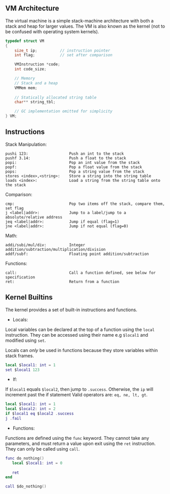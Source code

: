 VM Architecture
---------------
The virtual machine is a simple stack-machine architecture with both a stack and heap for larger values. The VM is also known as the kernel (not to be confused with operating system kernels).

```c
typedef struct VM
{
    size_t ip;          // instruction pointer
    int flag;           // set after comparison

    VMInstruction *code;
    int code_size;

    // Memory
    // Stack and a heap
    VMMem mem;
    
    // Statically allocated string table
    char** string_tbl;

    // GC implementation omitted for simplicity
} VM;
```

Instructions
------------
Stack Manipulation:
```
pushi 123:                  Push an int to the stack
pushf 3.14:                 Push a float to the stack
popi:                       Pop an int value from the stack
popf:                       Pop a float value from the stack
pops:                       Pop a string value from the stack
stores <index>,<string>:    Store a string into the string table
loads <index>:              Load a string from the string table onto the stack
```

Comparison:
```
cmp:                        Pop two items off the stack, compare them, set flag
j <label|addr>:             Jump to a label/jump to a absolute/relative address
jeq <label|addr>:           Jump if equal (flag=1)
jne <label|addr>:           Jump if not equal (flag=0)
```

Math:
```
addi/subi/mul/div:          Integer addition/subtraction/multiplication/division
addf/subf:                  Floating point addition/subtraction
```

Functions:
```
call:                       Call a function defined, see below for specification
ret:                        Return from a function

```

Kernel Builtins
------------------
The kernel provides a set of built-in instructions and functions.

- Locals: 

Local variables can be declared at the top of a function using the `local` instruction.
They can be accessed using their name e.g `$local1` and modified using `set`. 

Locals can *only* be used in functions because they store variables within stack frames.

```lua
local $local1: int = 1
set $local1 123
```

- If: 

If `$local1` equals `$local2`, then jump to `.success`. Otherwise, the `ip` will increment past the if statement
Valid operators are: `eq, ne, lt, gt`.

```lua
local $local1: int = 1
local $local2: int = 2
if $local1 eq $local2 .success
j .fail
```

- Functions:

Functions are defined using the `func` keyword. They cannot take any parameters, and must return a value upon exit using the `ret` instruction. They can only be called using `call`.

```lua
func do_nothing()
   local $local1: int = 0
   
   ret
end

call $do_nothing()
```

